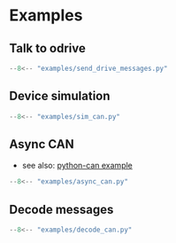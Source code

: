 # Examples

## Talk to odrive

```python
--8<-- "examples/send_drive_messages.py"
```

## Device simulation
```python
--8<-- "examples/sim_can.py"
```


## Async CAN

* see also: [python-can example](https://github.com/hardbyte/python-can/blob/develop/examples/asyncio_demo.py)

```python
--8<-- "examples/async_can.py"
```


## Decode messages

```python
--8<-- "examples/decode_can.py"
```
